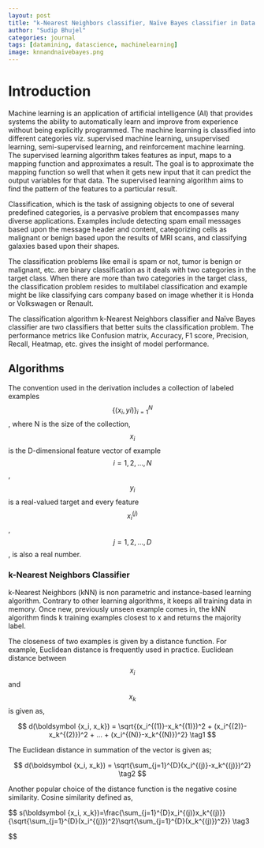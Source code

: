 ```yaml
---
layout: post
title: "k-Nearest Neighbors classifier, Naïve Bayes classifier in Data Mining "
author: "Sudip Bhujel"
categories: journal
tags: [datamining, datascience, machinelearning]
image: knnandnaivebayes.png
---
```


# Introduction
Machine learning is an application of artificial intelligence (AI) that provides systems the ability to automatically learn and improve from experience without being explicitly programmed. The machine learning is classified into different categories viz. supervised machine learning, unsupervised learning, semi-supervised learning, and reinforcement machine learning. The supervised learning algorithm takes features as input, maps to a mapping function and approximates a result. The goal is to approximate the mapping function so well that when it gets new input that it can predict the output variables for that data. The supervised learning algorithm aims to find the pattern of the features to a particular result. 

Classification, which is the task of assigning objects to one of several predefined categories, is a pervasive problem that encompasses many diverse applications. Examples include detecting spam email messages based upon the message header and content, categorizing cells as malignant or benign based upon the results of MRI scans, and classifying galaxies based upon their shapes. 

The classification problems like email is spam or not, tumor is benign or malignant, etc. are binary classification as it deals with two categories in the target class. When there are more than two categories in the target class, the classification problem resides to multilabel classification and example might be like classifying cars company based on image whether it is Honda or Volkswagen or Renault.   

The classification algorithm k-Nearest Neighbors classifier and Naïve Bayes classifier are two classifiers that better suits the classification problem. The performance metrics like Confusion matrix, Accuracy, F1 score, Precision, Recall, Heatmap, etc. gives the insight of model performance.

## Algorithms
The convention used in the derivation includes a collection of labeled examples 
$$ \{(x_i,yi)\}_{i=1}^N $$
, where N is the size of the collection, 
$$x_i$$ is the D-dimensional feature vector of example 
$$ i=1, 2, …, N $$ , $$y_i$$ is a real-valued target and every feature 
$$ x_i^{(j)} $$ 
, 
$$ j=1, 2, …, D $$
, is also a real number. 

### k-Nearest Neighbors Classifier 

k-Nearest Neighbors (kNN) is non parametric and instance-based learning algorithm. Contrary to other learning algorithms, it keeps all training data in memory. Once new, previously unseen example comes in, the kNN algorithm finds k training examples closest to x and returns the majority label. 

The closeness of two examples is given by a distance function. For example, Euclidean distance is frequently used in practice. Euclidean distance between 
$$ x_i $$
 and 
$$ x_k $$
 is given as, 

$$
d(\boldsymbol {x_i, x_k}) = \sqrt{(x_i^{(1)}-x_k^{(1)})^2 + (x_i^{(2)}-x_k^{(2)})^2 + ... + (x_i^{(N)}-x_k^{(N)})^2} \tag1
$$

The Euclidean distance in summation of the vector is given as;

$$
d(\boldsymbol {x_i, x_k}) = \sqrt{\sum_{j=1}^{D}(x_i^{(j)}-x_k^{(j)})^2} \tag2
$$

Another popular choice of the distance function is the negative cosine similarity. Cosine similarity defined as, 

$$
s(\boldsymbol {x_i, x_k})=\frac{\sum_{j=1}^{D}x_i^{(j)}x_k^{(j)}}{\sqrt{\sum_{j=1}^{D}(x_i^{(j)})^2}\sqrt{\sum_{j=1}^{D}(x_k^{(j)})^2}} \tag3

$$